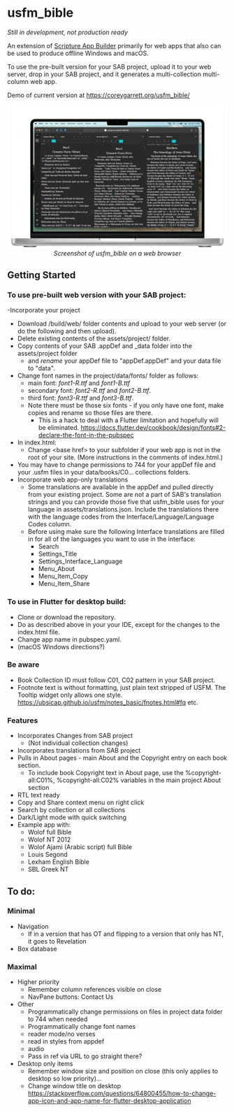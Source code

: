 # usfm_bible

_Still in development, not production ready_

An extension of [Scripture App Builder](https://software.sil.org/scriptureappbuilder/) primarily for web apps that also can be used to produce offline Windows and macOS.

To use the pre-built version for your SAB project, upload it to your web server, drop in your SAB project, and it generates a multi-collection multi-column web app.

Demo of current version at https://coreygarrett.org/usfm_bible/

<p align="center">
  <img src="https://github.com/ngaretou/usfm_bible/blob/master/screenshot.png">
  <br>
  <i>Screenshot of usfm_bible on a web browser</i>
</p>

## Getting Started

### To use pre-built web version with your SAB project:

-Incorporate your project
  - Download /build/web/ folder contents and upload to your web server (or do the following and then upload).
  - Delete existing contents of the assets/project/ folder.
  - Copy contents of your SAB .appDef and \_data folder into the assets/project folder
    - and _rename_ your appDef file to "appDef.appDef" and your data file to "data".
  - Change font names in the project/data/fonts/ folder as follows:
      - main font: _font1-R.ttf_ and _font1-B.ttf_
      - secondary font: _font2-R.ttf_ and _font2-B.ttf_.
      - third font: _font3-R.ttf_ and _font3-B.ttf_.
    - Note there must be those six fonts - if you only have one font, make copies and rename so those files are there.
      - This is a hack to deal with a Flutter limitation and hopefully will be eliminated. https://docs.flutter.dev/cookbook/design/fonts#2-declare-the-font-in-the-pubspec
  - In index.html:
    - Change \<base href> to your subfolder if your web app is not in the root of your site. (More instructions in the comments of index.html.)
  - You may have to change permissions to 744 for your appDef file and your .usfm files in your data/books/C0... collections folders.
- Incorporate web app-only translations
  - Some translations are available in the appDef and pulled directly from your existing project. Some are not a part of SAB's translation strings and you can provide those five that usfm_bible uses for your language in assets/translations.json. Include the translations there with the language codes from the Interface/Language/Language Codes column.
  - Before using make sure the following Interface translations are filled in for all of the languages you want to use in the interface: 
    - Search
    - Settings_Title
    - Settings_Interface_Language
    - Menu_About
    - Menu_Item_Copy
    - Menu_Item_Share


### To use in Flutter for desktop build:

- Clone or download the repository.
- Do as described above in your your IDE, except for the changes to the index.html file.
- Change app name in pubspec.yaml.
- (macOS Windows directions?)

### Be aware

- Book Collection ID must follow C01, C02 pattern in your SAB project.
- Footnote text is without formatting, just plain text stripped of USFM. The Tooltip widget only allows one style.  https://ubsicap.github.io/usfm/notes_basic/fnotes.html#fq etc.


### Features
- Incorporates Changes from SAB project
  - (Not individual collection changes)
- Incorporates translations from SAB project
- Pulls in About pages - main About and the Copyright entry on each book section. 
  - To include book Copyright text in About page, use the %copyright-all:C01%, %copyright-all:C02% variables in the main project About section
- RTL text ready 
- Copy and Share context menu on right click
- Search by collection or all collections
- Dark/Light mode with quick switching
- Example app with: 
  - Wolof full Bible
  - Wolof NT 2012
  - Wolof Ajami (Arabic script) full Bible
  - Louis Segond
  - Lexham English Bible
  - SBL Greek NT

## To do:
### Minimal
- Navigation
  - If in a version that has OT and flipping to a version that only has NT, it goes to Revelation
- Box database

### Maximal
- Higher priority
  - Remember column references visible on close
  - NavPane buttons: Contact Us
- Other
  - Programmatically change permissions on files in project data folder to 744 when needed
  - Programmatically change font names
  - reader mode/no verses
  - read in styles from appdef
  - audio
  - Pass in ref via URL to go straight there? 
- Desktop only items
  - Remember window size and position on close (this only applies to desktop so low priority)...
  - Change window title on desktop https://stackoverflow.com/questions/64800455/how-to-change-app-icon-and-app-name-for-flutter-desktop-application

